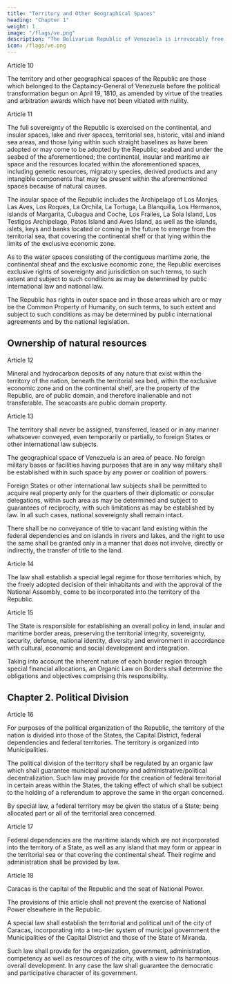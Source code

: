 ```yaml
---
title: "Territory and Other Geographical Spaces"
heading: "Chapter 1"
weight: 1
image: "/flags/ve.png"
description: "The Bolivarian Republic of Venezuela is irrevocably free and independent, basing its moral property and values of freedom, equality, justice and international peace on the doctrine of Simon Bolivar, the Liberator"
icon: /flags/ve.png
---
```



Article 10

The territory and other geographical spaces of the Republic are those which belonged to the Captaincy-General of Venezuela before the political transformation begun on April 19, 1810, as amended by virtue of the treaties and arbitration awards which have not been vitiated with nullity.


Article 11

The full sovereignty of the Republic is exercised on the continental, and insular spaces, lake and river spaces, territorial sea, historic, vital and inland sea areas, and those lying within such straight baselines as have been adopted or may come to be adopted by the Republic; seabed and under the seabed of the aforementioned; the continental, insular and maritime air space and the resources located within the aforementioned spaces,
including genetic resources, migratory species, derived products and any intangible components that may be present within the aforementioned spaces because of natural causes.


The insular space of the Republic includes the Archipelago of Los Monjes, Las Aves, Los Roques, La Orchila, La Tortuga, La Blanquilla, Los Hermanos, islands of Margarita, Cubagua and Coche, Los Frailes, La Sola Island, Los Testigos Archipelago, Patos Island and Aves Island, as well as the islands, islets, keys and banks located or coming in the future to emerge from the territorial sea, that covering the continental shelf or that
lying within the limits of the exclusive economic zone.

As to the water spaces consisting of the contiguous maritime zone, the continental sheaf and the exclusive economic zone, the Republic exercises exclusive rights of sovereignty and jurisdiction on such terms, to such extent and subject to such conditions as may be determined by public international law and national law. 

The Republic has rights in outer space and in those areas which are or may be the Common Property of Humanity, on such terms, to such extent and subject to such conditions as may be determined by public international agreements and by the national
legislation.


## Ownership of natural resources

Article 12

Mineral and hydrocarbon deposits of any nature that exist within the territory of the nation, beneath the territorial sea bed, within the exclusive economic zone and on the continental shelf, are the property of the Republic, are of public domain, and therefore inalienable and not transferable. The seacoasts are public domain property.

Article 13

The territory shall never be assigned, transferred, leased or in any manner whatsoever conveyed, even temporarily or partially, to foreign States or other international law subjects.

The geographical space of Venezuela is an area of peace. No foreign military bases or facilities having purposes that are in any way military shall be established within such space by any power or coalition of powers.

Foreign States or other international law subjects shall be permitted to acquire real property only for the quarters of their diplomatic or consular delegations, within such area as may be determined and subject to guarantees of reciprocity, with such limitations as may be established by law. In all such cases, national sovereignty shall remain intact.

There shall be no conveyance of title to vacant land existing within the federal dependencies and on islands in rivers and lakes, and the right to use the same shall be granted only in a manner that does not involve, directly or indirectly, the transfer of title
to the land.

Article 14

The law shall establish a special legal regime for those territories which, by the freely adopted decision of their inhabitants and with the approval of the National Assembly, come to be incorporated into the territory of the Republic.

Article 15

The State is responsible for establishing an overall policy in land, insular and maritime border areas, preserving the territorial integrity, sovereignty, security, defense, national identity, diversity and environment in accordance with cultural, economic and social development and integration. 

Taking into account the inherent nature of each border region through special financial allocations, an Organic Law on Borders shall determine the obligations and objectives comprising this responsibility.


## Chapter 2. Political Division

Article 16

For purposes of the political organization of the Republic, the territory of the nation is divided into those of the States, the Capital District, federal dependencies and federal territories. The territory is organized into Municipalities.

The political division of the territory shall be regulated by an organic law which shall guarantee municipal autonomy and administrative/political decentralization. Such law may provide for the creation of federal territorial in certain areas within the States, the
taking effect of which shall be subject to the holding of a referendum to approve the same in the organ concerned. 

By special law, a federal territory may be given the status of a State; being allocated part or all of the territorial area concerned.

Article 17

Federal dependencies are the maritime islands which are not incorporated into the territory of a State, as well as any island that may form or appear in the territorial sea or that covering the continental sheaf. Their regime and administration shall be provided by law.


Article 18

Caracas is the capital of the Republic and the seat of National Power.

The provisions of this article shall not prevent the exercise of National Power elsewhere in the Republic.

A special law shall establish the territorial and political unit of the city of Caracas, incorporating into a two-tier system of municipal government the Municipalities of the Capital District and those of the State of Miranda. 

Such law shall provide for the organization, government, administration, competency as well as resources of the city, with a view to its harmonious overall development. In any case the law shall guarantee the democratic and participative character of its government.
